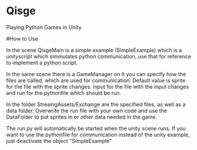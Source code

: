 # Qisge
Playing Python Games in Unity


#How to Use

In the scene QisgeMain is a simple example (SimpleExample) which is a unityscript which simmulates python communication, use that for reference to implement a python script.

In the same scene there is a GameManager on it you can specify how the files are called, which are used for communication. 
Default value is sprite for the file with the sprite changes. input for the file with the input changes and run for the pythonfile which should be run.

In the folder StreaingAssets/Exchange are the specified files, as well as a data folder. Overwrite the run file with your own code and use the DataFolder to put sprites in
or other data needed in the game.

The run.py will automatically be started when the unity scene runs. If you want to use the pythonfile for communication instead of the unity example, just deactivate the object "SimpleExample"
